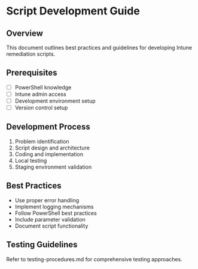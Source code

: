 # Script Development Guide

## Overview
This document outlines best practices and guidelines for developing Intune remediation scripts.

## Prerequisites
- [ ] PowerShell knowledge
- [ ] Intune admin access
- [ ] Development environment setup
- [ ] Version control setup

## Development Process
1. Problem identification
2. Script design and architecture
3. Coding and implementation
4. Local testing
5. Staging environment validation

## Best Practices
- Use proper error handling
- Implement logging mechanisms
- Follow PowerShell best practices
- Include parameter validation
- Document script functionality

## Testing Guidelines
Refer to testing-procedures.md for comprehensive testing approaches.
